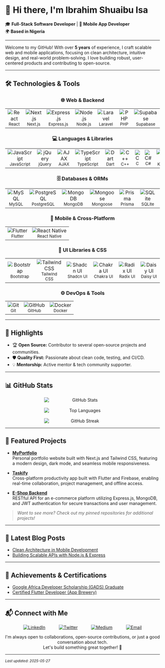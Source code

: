 # 👋 Hi there, I'm Ibrahim Shuaibu Isa

🎓 **Full-Stack Software Developer** | 📱 **Mobile App Developer**  
🌍 **Based in Nigeria**

---

Welcome to my GitHub! With over **5 years** of experience, I craft scalable web and mobile applications, focusing on clean architecture, intuitive design, and real-world problem-solving. I love building robust, user-centered products and contributing to open-source.

---

## 🛠️ Technologies & Tools

<div align="center" style="width:100%;max-width:1100px;margin:auto;">

<!-- Web & Backend Frameworks -->
### 🌐 Web & Backend
<table>
  <tr>
    <td align="center">
      <img src="https://img.shields.io/badge/React-20232A?style=for-the-badge&logo=react&logoColor=61DAFB" alt="React" /><br><sub>React</sub>
    </td>
    <td align="center">
      <img src="https://img.shields.io/badge/Next.js-000000?style=for-the-badge&logo=next.js&logoColor=white" alt="Next.js" /><br><sub>Next.js</sub>
    </td>
    <td align="center">
      <img src="https://img.shields.io/badge/Express.js-000000?style=for-the-badge&logo=express&logoColor=white" alt="Express.js" /><br><sub>Express.js</sub>
    </td>
    <td align="center">
      <img src="https://img.shields.io/badge/Node.js-339933?style=for-the-badge&logo=node.js&logoColor=white" alt="Node.js" /><br><sub>Node.js</sub>
    </td>
    <td align="center">
      <img src="https://img.shields.io/badge/Laravel-FF2D20?style=for-the-badge&logo=laravel&logoColor=white" alt="Laravel" /><br><sub>Laravel</sub>
    </td>
    <td align="center">
      <img src="https://img.shields.io/badge/PHP-777BB4?style=for-the-badge&logo=php&logoColor=white" alt="PHP" /><br><sub>PHP</sub>
    </td>
    <td align="center">
      <img src="https://img.shields.io/badge/Supabase-3ECF8E?style=for-the-badge&logo=supabase&logoColor=white" alt="Supabase" /><br><sub>Supabase</sub>
    </td>
    <td align="center">
      <img src="https://img.shields.io/badge/EJS-8CBB1F?style=for-the-badge&logo=ejs&logoColor=white" alt="EJS" /><br><sub>EJS</sub>
    </td>
    <td align="center">
      <img src="https://img.shields.io/badge/NextAuth.js-2d3748?style=for-the-badge&logo=nextdotjs&logoColor=white" alt="NextAuth.js" /><br><sub>NextAuth.js</sub>
    </td>
  </tr>
</table>

<!-- Programming Languages & Libraries -->
### 💻 Languages & Libraries
<table>
  <tr>
    <td align="center">
      <img src="https://img.shields.io/badge/JavaScript-F7DF1E?style=for-the-badge&logo=javascript&logoColor=black" alt="JavaScript" /><br><sub>JavaScript</sub>
    </td>
    <td align="center">
      <img src="https://img.shields.io/badge/jQuery-0769AD?style=for-the-badge&logo=jquery&logoColor=white" alt="jQuery" /><br><sub>jQuery</sub>
    </td>
    <td align="center">
      <img src="https://img.shields.io/badge/AJAX-4A90E2?style=for-the-badge&logo=ajax&logoColor=white" alt="AJAX" /><br><sub>AJAX</sub>
    </td>
    <td align="center">
      <img src="https://img.shields.io/badge/TypeScript-3178C6?style=for-the-badge&logo=typescript&logoColor=white" alt="TypeScript" /><br><sub>TypeScript</sub>
    </td>
    <td align="center">
      <img src="https://img.shields.io/badge/Dart-0175C2?style=for-the-badge&logo=dart&logoColor=white" alt="Dart" /><br><sub>Dart</sub>
    </td>
    <td align="center">
      <img src="https://img.shields.io/badge/C++-00599C?style=for-the-badge&logo=c%2B%2B&logoColor=white" alt="C++" /><br><sub>C++</sub>
    </td>
    <td align="center">
      <img src="https://img.shields.io/badge/C-00599C?style=for-the-badge&logo=c&logoColor=white" alt="C" /><br><sub>C</sub>
    </td>
    <td align="center">
      <img src="https://img.shields.io/badge/C%23-239120?style=for-the-badge&logo=c-sharp&logoColor=white" alt="C#" /><br><sub>C#</sub>
    </td>
    <td align="center">
      <img src="https://img.shields.io/badge/Kotlin-7F52FF?style=for-the-badge&logo=kotlin&logoColor=white" alt="Kotlin" /><br><sub>Kotlin</sub>
    </td>
    <td align="center">
      <img src="https://img.shields.io/badge/Java-007396?style=for-the-badge&logo=java&logoColor=white" alt="Java" /><br><sub>Java</sub>
    </td>
    <td align="center">
      <img src="https://img.shields.io/badge/HTML5-E34F26?style=for-the-badge&logo=html5&logoColor=white" alt="HTML5" /><br><sub>HTML5</sub>
    </td>
    <td align="center">
      <img src="https://img.shields.io/badge/CSS3-1572B6?style=for-the-badge&logo=css3&logoColor=white" alt="CSS3" /><br><sub>CSS3</sub>
    </td>
  </tr>
</table>

<!-- Databases & ORMs -->
### 🗄️ Databases & ORMs
<table>
  <tr>
    <td align="center">
      <img src="https://img.shields.io/badge/MySQL-4479A1?style=for-the-badge&logo=mysql&logoColor=white" alt="MySQL" /><br><sub>MySQL</sub>
    </td>
    <td align="center">
      <img src="https://img.shields.io/badge/PostgreSQL-4169E1?style=for-the-badge&logo=postgresql&logoColor=white" alt="PostgreSQL" /><br><sub>PostgreSQL</sub>
    </td>
    <td align="center">
      <img src="https://img.shields.io/badge/MongoDB-4EA94B?style=for-the-badge&logo=mongodb&logoColor=white" alt="MongoDB" /><br><sub>MongoDB</sub>
    </td>
    <td align="center">
      <img src="https://img.shields.io/badge/Mongoose-47A248?style=for-the-badge&logo=mongoose&logoColor=white" alt="Mongoose" /><br><sub>Mongoose</sub>
    </td>
    <td align="center">
      <img src="https://img.shields.io/badge/Prisma-2D3748?style=for-the-badge&logo=prisma&logoColor=white" alt="Prisma" /><br><sub>Prisma</sub>
    </td>
    <td align="center">
      <img src="https://img.shields.io/badge/SQLite-003B57?style=for-the-badge&logo=sqlite&logoColor=white" alt="SQLite" /><br><sub>SQLite</sub>
    </td>
    <td align="center">
      <img src="https://img.shields.io/badge/Firebase-FFCA28?style=for-the-badge&logo=firebase&logoColor=black" alt="Firebase" /><br><sub>Firebase</sub>
    </td>
    <td align="center">
      <img src="https://img.shields.io/badge/Appwrite-F02E65?style=for-the-badge&logo=appwrite&logoColor=white" alt="Appwrite" /><br><sub>Appwrite</sub>
    </td>
    <td align="center">
      <img src="https://img.shields.io/badge/Supabase-3ECF8E?style=for-the-badge&logo=supabase&logoColor=white" alt="Supabase" /><br><sub>Supabase</sub>
    </td>
  </tr>
</table>

<!-- Mobile & Cross-Platform -->
### 📱 Mobile & Cross-Platform
<table>
  <tr>
    <td align="center">
      <img src="https://img.shields.io/badge/Flutter-02569B?style=for-the-badge&logo=flutter&logoColor=white" alt="Flutter" /><br><sub>Flutter</sub>
    </td>
    <td align="center">
      <img src="https://img.shields.io/badge/React_Native-20232A?style=for-the-badge&logo=react&logoColor=61DAFB" alt="React Native" /><br><sub>React Native</sub>
    </td>
  </tr>
</table>

<!-- UI Libraries & CSS Frameworks -->
### 🎨 UI Libraries & CSS
<table>
  <tr>
    <td align="center">
      <img src="https://img.shields.io/badge/Bootstrap-7952B3?style=for-the-badge&logo=bootstrap&logoColor=white" alt="Bootstrap" /><br><sub>Bootstrap</sub>
    </td>
    <td align="center">
      <img src="https://img.shields.io/badge/Tailwind_CSS-06B6D4?style=for-the-badge&logo=tailwindcss&logoColor=white" alt="Tailwind CSS" /><br><sub>Tailwind CSS</sub>
    </td>
    <td align="center">
      <img src="https://img.shields.io/badge/Shadcn_UI-000000?style=for-the-badge&logo=shadcn&logoColor=white" alt="Shadcn UI" /><br><sub>Shadcn UI</sub>
    </td>
    <td align="center">
      <img src="https://img.shields.io/badge/Chakra_UI-319795?style=for-the-badge&logo=chakraui&logoColor=white" alt="Chakra UI" /><br><sub>Chakra UI</sub>
    </td>
    <td align="center">
      <img src="https://img.shields.io/badge/Radix_UI-161618?style=for-the-badge&logo=radix-ui&logoColor=white" alt="Radix UI" /><br><sub>Radix UI</sub>
    </td>
    <td align="center">
      <img src="https://img.shields.io/badge/Daisy_UI-5A0EF8?style=for-the-badge&logo=daisyui&logoColor=white" alt="Daisy UI" /><br><sub>Daisy UI</sub>
    </td>
  </tr>
</table>

<!-- DevOps & Tools -->
### ⚙️ DevOps & Tools
<table>
  <tr>
    <td align="center">
      <img src="https://img.shields.io/badge/Git-F05032?style=for-the-badge&logo=git&logoColor=white" alt="Git" /><br><sub>Git</sub>
    </td>
    <td align="center">
      <img src="https://img.shields.io/badge/GitHub-181717?style=for-the-badge&logo=github&logoColor=white" alt="GitHub" /><br><sub>GitHub</sub>
    </td>
    <td align="center">
      <img src="https://img.shields.io/badge/Docker-2496ED?style=for-the-badge&logo=docker&logoColor=white" alt="Docker" /><br><sub>Docker</sub>
    </td>
  </tr>
</table>
</div>

---

## 🚀 Highlights

- 🏆 **Open Source:** Contributor to several open-source projects and communities.
- 🛡️ **Quality First:** Passionate about clean code, testing, and CI/CD.
- 💡 **Mentorship:** Active mentor & tech community supporter.

---

## 📊 GitHub Stats

<p align="center">
  <img src="https://github-readme-stats.vercel.app/api?username=ShuaibuPassionateProgrammer&show_icons=true&theme=radical&count_private=true" alt="GitHub Stats" style="max-width:100%;min-width:250px;" />
  <br /><br />
  <img src="https://github-readme-stats.vercel.app/api/top-langs/?username=ShuaibuPassionateProgrammer&layout=compact&theme=radical" alt="Top Languages" style="max-width:100%;min-width:250px;" />
  <br /><br />
  <img src="https://github-readme-streak-stats.herokuapp.com?user=ShuaibuPassionateProgrammer&theme=radical" alt="GitHub Streak" style="max-width:100%;min-width:250px;" />
</p>

---

## 🌟 Featured Projects

<!-- Optionally add screenshots, GIFs, or badges for extra polish -->

- **[MyPortfolio](https://github.com/ShuaibuPassionateProgrammer/myportfolio)**  
  Personal portfolio website built with Next.js and Tailwind CSS, featuring a modern design, dark mode, and seamless mobile responsiveness.

- **[Taskify](https://github.com/ShuaibuPassionateProgrammer/taskify)**  
  Cross-platform productivity app built with Flutter and Firebase, enabling real-time collaboration, project management, and offline access.

- **[E-Shop Backend](https://github.com/ShuaibuPassionateProgrammer/e-shop-backend)**  
  RESTful API for an e-commerce platform utilizing Express.js, MongoDB, and JWT authentication for secure transactions and user management.

> _Want to see more? Check out my pinned repositories for additional projects!_

---

## 📝 Latest Blog Posts

<!-- BLOG-POST-LIST:START -->
<!-- Replace with a workflow or update manually -->
- [Clean Architecture in Mobile Development](https://medium.com/@yourmediumprofile/clean-architecture-in-mobile-development-123456)
- [Building Scalable APIs with Node.js & Express](https://medium.com/@yourmediumprofile/building-scalable-apis-with-nodejs-654321)
<!-- BLOG-POST-LIST:END -->

---

## 🏅 Achievements & Certifications

- [Google Africa Developer Scholarship (GADS) Graduate](https://www.pluralsight.com/)
- [Certified Flutter Developer (App Brewery)](https://www.appbrewery.co/)
<!-- Add actual certification links if available -->

---

## 📬 Connect with Me

<div align="center" style="display:flex;flex-wrap:wrap;gap:24px;justify-content:center;margin:12px 0;">
  <a href="https://www.linkedin.com/in/shuaibu-ibrahim-76970b279/" target="_blank" style="margin:0 10px;">
    <img src="https://img.shields.io/badge/LinkedIn-0077B5?style=for-the-badge&logo=linkedin&logoColor=white" alt="LinkedIn"/>
  </a>
  <a href="https://twitter.com/your_actual_twitter_handle" target="_blank" style="margin:0 10px;">
    <img src="https://img.shields.io/badge/Twitter-1DA1F2?style=for-the-badge&logo=twitter&logoColor=white" alt="Twitter"/>
  </a>
  <a href="https://medium.com/@yourmediumprofile" target="_blank" style="margin:0 10px;">
    <img src="https://img.shields.io/badge/Medium-12100E?style=for-the-badge&logo=medium&logoColor=white" alt="Medium"/>
  </a>
  <a href="mailto:your.actual@email.com" style="margin:0 10px;">
    <img src="https://img.shields.io/badge/Email-D14836?style=for-the-badge&logo=gmail&logoColor=white" alt="Email"/>
  </a>
</div>

<p align="center">
I'm always open to collaborations, open-source contributions, or just a good conversation about tech.<br>
Let's build something great together! 🚀
</p>

---

<sub>_Last updated: 2025-05-27_</sub>
